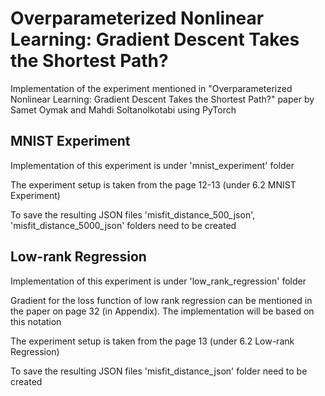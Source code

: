 # Overparameterized Nonlinear Learning: Gradient Descent Takes the Shortest Path?
Implementation of the experiment mentioned in "Overparameterized Nonlinear Learning: Gradient Descent Takes
the Shortest Path?" paper by Samet Oymak and Mahdi Soltanolkotabi using PyTorch

## MNIST Experiment
Implementation of this experiment is under 'mnist_experiment' folder

The experiment setup is taken from the page 12-13 (under 6.2 MNIST Experiment)

To save the resulting JSON files 'misfit_distance_500_json', 'misfit_distance_5000_json' folders need to be created

## Low-rank Regression
Implementation of this experiment is under 'low_rank_regression' folder

Gradient for the loss function of low rank regression can be mentioned in the paper on page 32 (in Appendix).
The implementation will be based on this notation

The experiment setup is taken from the page 13 (under 6.2 Low-rank Regression)

To save the resulting JSON files 'misfit_distance_json' folder need to be created